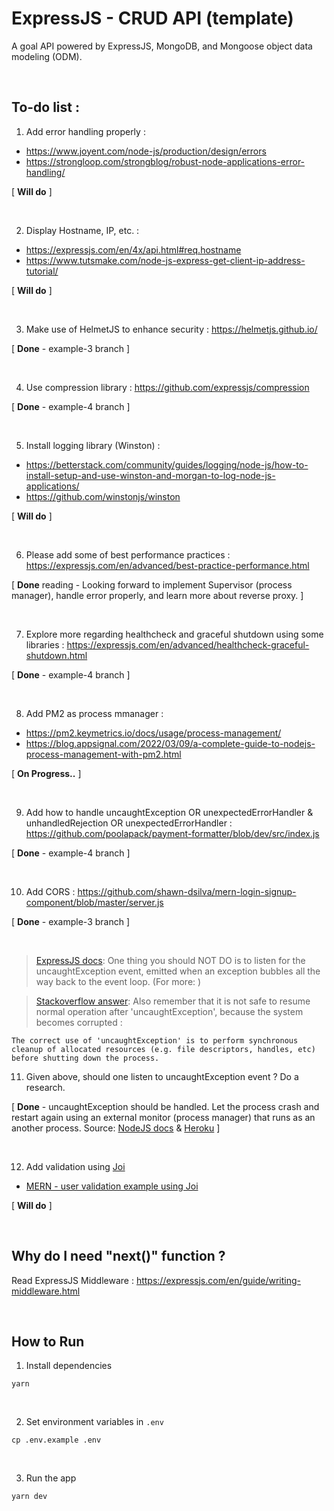 # ExpressJS - CRUD API (template)

A goal API powered by ExpressJS, MongoDB, and Mongoose object data modeling (ODM).

<br />

## To-do list :

1. Add error handling properly :

- https://www.joyent.com/node-js/production/design/errors
- https://strongloop.com/strongblog/robust-node-applications-error-handling/

[ <b>Will do</b> ]

<br />

2. Display Hostname, IP, etc. : 

- https://expressjs.com/en/4x/api.html#req.hostname
- https://www.tutsmake.com/node-js-express-get-client-ip-address-tutorial/

[ <b>Will do</b> ]

<br />

3. Make use of HelmetJS to enhance security : https://helmetjs.github.io/ 

[ <b>Done</b> - example-3 branch ]

<br />

4. Use compression library : https://github.com/expressjs/compression 

[ <b>Done</b> - example-4 branch ]

<br />

5. Install logging library (Winston) : 

- https://betterstack.com/community/guides/logging/node-js/how-to-install-setup-and-use-winston-and-morgan-to-log-node-js-applications/
- https://github.com/winstonjs/winston

[ <b>Will do</b> ]

<br />

6. Please add some of best performance practices : https://expressjs.com/en/advanced/best-practice-performance.html 

[ <b>Done</b> reading - Looking forward to implement Supervisor (process manager), handle error properly, and learn more about reverse proxy. ]

<br />

7. Explore more regarding healthcheck and graceful shutdown using some libraries : https://expressjs.com/en/advanced/healthcheck-graceful-shutdown.html 

[ <b>Done</b> - example-4 branch ] 

<br />

8. Add PM2 as process mmanager : 

- https://pm2.keymetrics.io/docs/usage/process-management/
- https://blog.appsignal.com/2022/03/09/a-complete-guide-to-nodejs-process-management-with-pm2.html

[ <b>On Progress..</b> ]

<br />

9. Add how to handle uncaughtException OR unexpectedErrorHandler & unhandledRejection OR unexpectedErrorHandler : https://github.com/poolapack/payment-formatter/blob/dev/src/index.js 

[ <b>Done</b> - example-4 branch ]

<br />

10. Add CORS : https://github.com/shawn-dsilva/mern-login-signup-component/blob/master/server.js 

[ <b>Done</b> - example-3 branch ]

<br />

> [ExpressJS docs](https://expressjs.com/en/advanced/best-practice-performance.html#handle-exceptions-properly): One thing you should NOT DO is to listen for the uncaughtException event, emitted when an exception bubbles all the way back to the event loop. (For more: )

> [Stackoverflow answer](https://stackoverflow.com/a/40867663): Also remember that it is not safe to resume normal operation after 'uncaughtException', because the system becomes corrupted :

    The correct use of 'uncaughtException' is to perform synchronous cleanup of allocated resources (e.g. file descriptors, handles, etc) before shutting down the process.


11. Given above, should one listen to uncaughtException event ? Do a research. 

[ <b>Done</b> - uncaughtException should be handled. Let the process crash and restart again using an external monitor (process manager) that runs as an another process. Source: [NodeJS docs](https://nodejs.org/api/process.html#process_warning_using_uncaughtexception_correctly) & [Heroku](https://blog.heroku.com/best-practices-nodejs-errors#javascript-error-events) ]

<br />

12. Add validation using [Joi](https://joi.dev/api/?v=17.6.0)

- [MERN - user validation example using Joi](https://github.com/shawn-dsilva/mern-login-signup-component/blob/master/utils/userValidations.js)

[ <b>Will do</b> ]

<br />

## Why do I need "next()" function ?

Read ExpressJS Middleware : https://expressjs.com/en/guide/writing-middleware.html

<br />

## How to Run

1. Install dependencies

```
yarn
```

<br />

2. Set environment variables in `.env`

```
cp .env.example .env
```

<br />

3. Run the app

```
yarn dev
```
